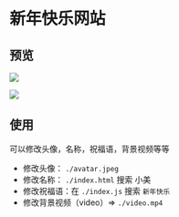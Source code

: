 # 新年快乐网站

## 预览

![](https://cdn.nlark.com/yuque/0/2024/png/21765913/1706521458852-2459747c-2bcf-46f9-942c-3306c02b4054.png?x-oss-process=image%2Fresize%2Cw_1152%2Climit_0)

![](https://cdn.nlark.com/yuque/0/2024/png/21765913/1706521490557-e8bdcf1b-3773-4344-a359-d8216f6423d8.png?x-oss-process=image%2Fresize%2Cw_1152%2Climit_0)

## 使用
可以修改头像，名称，祝福语，背景视频等等
- 修改头像： `./avatar.jpeg`
- 修改名称： `./index.html` 搜索 小美
- 修改祝福语：在 `./index.js` 搜索 `新年快乐`
- 修改背景视频（video）=> `./video.mp4`


